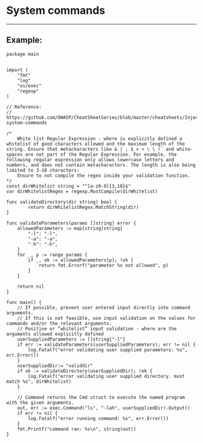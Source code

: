 # System commands
-------

## Example:

	package main


	import (
		"fmt"
		"log"
		"os/exec"
		"regexp"
	)

	// Reference:
	// https://github.com/OWASP/CheatSheetSeries/blob/master/cheatsheets/Injection_Prevention_Cheat_Sheet.md#operating-system-commands

	/*
		White list Regular Expression - where is explicitly defined a whitelist of good characters allowed and the maximum length of the string. Ensure that metacharacters like & | ; $ > < \ \ !` and white-spaces are not part of the Regular Expression. For example, the following regular expression only allows lowercase letters and numbers, and does not contain metacharacters. The length is also being limited to 3-10 characters:
		Ensure to not compile the regex inside your validation function.
	*/
	const dirWhitelist string = "^[a-z0-9]{3,10}$"
	var dirWhitelistRegex = regexp.MustCompile(dirWhitelist)
    
	func validateDirectory(dir string) bool {
			return dirWhitelistRegex.MatchString(dir)
	}

	func validateParameters(params []string) error {
		allowedParameters := map[string]string{
			"-l": "-l",
			"-a": "-a",
			"-h": "-h",
		}
		for _, p := range params {
			if _, ok := allowedParameters[p]; !ok {
				return fmt.Errorf("parameter %s not allowed", p)
			}
		}
		
		return nil
	}

	func main() {
		// If possible, prevent user entered input directly into command arguments.
		// If this is not feasible, use input validation on the values for commands and/or the relevant arguments.
		// Positive or “whitelist” input validation - where are the arguments allowed explicitly defined
		userSuppliedParameters := []string{"-l"}
		if err := validateParameters(userSuppliedParameters); err != nil {
			log.Fatalf("error validating user supplied parameters: %s", err.Error())
		}
		userSuppliedDir:= "validdir"
		if ok := validateDirectory(userSuppliedDir); !ok {
			log.Fatalf("error validating user supplied directory. must match %s", dirWhitelist)
		}
		
		// Command returns the Cmd struct to execute the named program with the given arguments.
		out, err := exec.Command("ls", "-lah", userSuppliedDir).Output()
		if err != nil {
			log.Fatalf("error running command: %s", err.Error())
		}
		fmt.Printf("command ran: %s\n", string(out))
	}